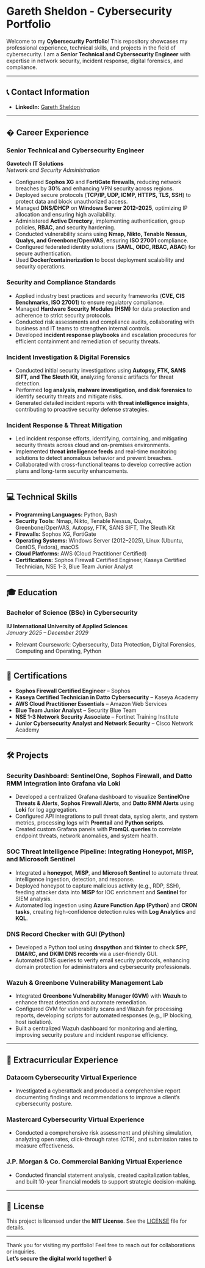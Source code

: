 # Gareth Sheldon - Cybersecurity Portfolio

Welcome to my **Cybersecurity Portfolio**! This repository showcases my professional experience, technical skills, and projects in the field of cybersecurity. I am a **Senior Technical and Cybersecurity Engineer** with expertise in network security, incident response, digital forensics, and compliance.

---

## 📞 Contact Information 
- **LinkedIn:** [Gareth Sheldon](https://www.linkedin.com/n/gareth-sheldon)  
---

## � Career Experience

### **Senior Technical and Cybersecurity Engineer**  
**Gavotech IT Solutions**  
*Network and Security Administration*  

- Configured **Sophos XG** and **FortiGate firewalls**, reducing network breaches by **30%** and enhancing VPN security across regions.  
- Deployed secure protocols (**TCP/IP, UDP, ICMP, HTTPS, TLS, SSH**) to protect data and block unauthorized access.  
- Managed **DNS/DHCP** on **Windows Server 2012–2025**, optimizing IP allocation and ensuring high availability.  
- Administered **Active Directory**, implementing authentication, group policies, **RBAC**, and security hardening.  
- Conducted vulnerability scans using **Nmap, Nikto, Tenable Nessus, Qualys, and Greenbone/OpenVAS**, ensuring **ISO 27001** compliance.  
- Configured federated identity solutions (**SAML, OIDC, RBAC, ABAC**) for secure authentication.  
- Used **Docker/containerization** to boost deployment scalability and security operations.  

### **Security and Compliance Standards**  
- Applied industry best practices and security frameworks (**CVE, CIS Benchmarks, ISO 27001**) to ensure regulatory compliance.  
- Managed **Hardware Security Modules (HSM)** for data protection and adherence to strict security protocols.  
- Conducted risk assessments and compliance audits, collaborating with business and IT teams to strengthen internal controls.  
- Developed **incident response playbooks** and escalation procedures for efficient containment and remediation of security threats.  

### **Incident Investigation & Digital Forensics**  
- Conducted initial security investigations using **Autopsy, FTK, SANS SIFT, and The Sleuth Kit**, analyzing forensic artifacts for threat detection.  
- Performed **log analysis, malware investigation, and disk forensics** to identify security threats and mitigate risks.  
- Generated detailed incident reports with **threat intelligence insights**, contributing to proactive security defense strategies.  

### **Incident Response & Threat Mitigation**  
- Led incident response efforts, identifying, containing, and mitigating security threats across cloud and on-premises environments.  
- Implemented **threat intelligence feeds** and real-time monitoring solutions to detect anomalous behavior and prevent breaches.  
- Collaborated with cross-functional teams to develop corrective action plans and long-term security enhancements.  

---

## 💻 Technical Skills

- **Programming Languages:** Python, Bash  
- **Security Tools:** Nmap, Nikto, Tenable Nessus, Qualys, Greenbone/OpenVAS, Autopsy, FTK, SANS SIFT, The Sleuth Kit  
- **Firewalls:** Sophos XG, FortiGate  
- **Operating Systems:** Windows Server (2012–2025), Linux (Ubuntu, CentOS, Fedora), macOS  
- **Cloud Platforms:** AWS (Cloud Practitioner Certified)  
- **Certifications:** Sophos Firewall Certified Engineer, Kaseya Certified Technician, NSE 1-3, Blue Team Junior Analyst  

---

## 🎓 Education

### **Bachelor of Science (BSc) in Cybersecurity**  
**IU International University of Applied Sciences**  
*January 2025 – December 2029*  
- Relevant Coursework: Cybersecurity, Data Protection, Digital Forensics, Computing and Operating, Python  
---

## 📜 Certifications

- **Sophos Firewall Certified Engineer** – Sophos  
- **Kaseya Certified Technician in Datto Cybersecurity** – Kaseya Academy  
- **AWS Cloud Practitioner Essentials** – Amazon Web Services  
- **Blue Team Junior Analyst** – Security Blue Team  
- **NSE 1-3 Network Security Associate** – Fortinet Training Institute  
- **Junior Cybersecurity Analyst and Network Security** – Cisco Network Academy  

---

## 🛠️ Projects

### **Security Dashboard: SentinelOne, Sophos Firewall, and Datto RMM Integration into Grafana via Loki**  
- Developed a centralized Grafana dashboard to visualize **SentinelOne Threats & Alerts**, **Sophos Firewall Alerts**, and **Datto RMM Alerts** using **Loki** for log aggregation.  
- Configured API integrations to pull threat data, syslog alerts, and system metrics, processing logs with **Promtail** and **Python scripts**.  
- Created custom Grafana panels with **PromQL queries** to correlate endpoint threats, network anomalies, and system health.  

### **SOC Threat Intelligence Pipeline: Integrating Honeypot, MISP, and Microsoft Sentinel**  
- Integrated a **honeypot**, **MISP**, and **Microsoft Sentinel** to automate threat intelligence ingestion, detection, and response.  
- Deployed honeypot to capture malicious activity (e.g., RDP, SSH), feeding attacker data into **MISP** for IOC enrichment and **Sentinel** for SIEM analysis.  
- Automated log ingestion using **Azure Function App (Python)** and **CRON tasks**, creating high-confidence detection rules with **Log Analytics** and **KQL**.  

### **DNS Record Checker with GUI (Python)**  
- Developed a Python tool using **dnspython** and **tkinter** to check **SPF, DMARC, and DKIM DNS records** via a user-friendly GUI.  
- Automated DNS queries to verify email security protocols, enhancing domain protection for administrators and cybersecurity professionals.  

### **Wazuh & Greenbone Vulnerability Management Lab**  
- Integrated **Greenbone Vulnerability Manager (GVM)** with **Wazuh** to enhance threat detection and automate remediation.  
- Configured GVM for vulnerability scans and Wazuh for processing reports, developing scripts for automated responses (e.g., IP blocking, host isolation).  
- Built a centralized Wazuh dashboard for monitoring and alerting, improving security posture and incident response efficiency.  

---

## 🌟 Extracurricular Experience

### **Datacom Cybersecurity Virtual Experience**  
- Investigated a cyberattack and produced a comprehensive report documenting findings and recommendations to improve a client’s cybersecurity posture.  

### **Mastercard Cybersecurity Virtual Experience**  
- Conducted a comprehensive risk assessment and phishing simulation, analyzing open rates, click-through rates (CTR), and submission rates to measure effectiveness.  

### **J.P. Morgan & Co. Commercial Banking Virtual Experience**  
- Conducted financial statement analysis, created capitalization tables, and built 10-year financial models to support strategic decision-making.  

---

## 📄 License

This project is licensed under the **MIT License**. See the [LICENSE](LICENSE) file for details.

---

Thank you for visiting my portfolio! Feel free to reach out for collaborations or inquiries.  
**Let’s secure the digital world together!** 🔒  
